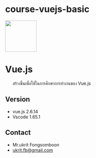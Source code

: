 # course-vuejs-basic


<img src="https://upload.wikimedia.org/wikipedia/commons/thumb/9/95/Vue.js_Logo_2.svg/1200px-Vue.js_Logo_2.svg.png" width="100" height="100">


# Vue.js
&nbsp;&nbsp;&nbsp;&nbsp;&nbsp;&nbsp;สร้างขึ้นเพื่อใช้ในการศึกษาการทำงานของ Vue.js
## Version
- vue.js 2.6.14
- Vscode 1.65.1

## Contact
- Mr.ukrit Fongsomboon
- ukrit.fb@gmail.com
